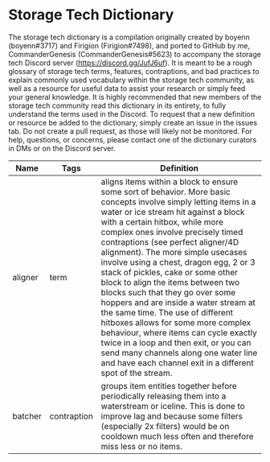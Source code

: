 # Storage Tech Dictionary
The storage tech dictionary is a compilation originally created by boyenn (boyenn#3717) and Firigion (Firigion#7498), and ported to GitHub by me, CommanderGenesis (CommanderGenesis#5623) to accompany the storage tech Discord server (https://discord.gg/JufJ6uf). It is meant to be a rough glossary of storage tech terms, features, contraptions, and bad practices to explain commonly used vocabulary within the storage tech community, as well as a resource for useful data to assist your research or simply feed your general knowledge. It is highly recommended that new members of the storage tech community read this dictionary in its entirety, to fully understand the terms used in the Discord. To request that a new definition or resource be added to the dictionary, simply create an issue in the issues tab. Do not create a pull request, as those will likely not be monitored. For help, questions, or concerns, please contact one of the dictionary curators in DMs or on the Discord server.

| Name | Tags | Definition |
| ------------- | ------------- | -------------|
| aligner | term | aligns items within a block to ensure some sort of behavior. More basic concepts involve simply letting items in a water or ice stream hit against a block with a certain hitbox, while more complex ones involve precisely timed contraptions (see perfect aligner/4D alignment). The more simple usecases involve using a chest, dragon egg, 2 or 3 stack of pickles, cake or some other block to align the items between two blocks such that they go over some hoppers and are inside a water stream at the same time. The use of different hitboxes allows for some more complex behaviour, where items can cycle exactly twice in a loop and then exit, or you can send many channels along one water line and have each channel exit in a different spot of the stream. |
| batcher | contraption | groups item entities together before periodically releasing them into a waterstream or iceline. This is done to improve lag and because some filters (especially 2x filters) would be on cooldown much less often and therefore miss less or no items. |
